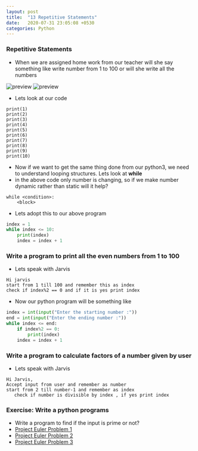```yaml
---
layout: post
title:  "13 Repetitive Statements"
date:   2020-07-31 23:05:08 +0530
categories: Python
---
```

### Repetitive Statements
* When we are assigned home work from our teacher will she say something like write number from 1 to 100 or will she write all the numbers

![preview](../../../../assets/python51.png)
![preview](../../../../assets/python52.png)

* Lets look at our code
```
print(1)
print(2)
print(3)
print(4)
print(5)
print(6)
print(7)
print(8)
print(9)
print(10)
```
* Now if we want to get the same thing done from our python3, we need to understand looping structures. Lets look at __while__
* in the above code only number is changing, so if we make number dynamic rather than static will it help?
```
while <condition>:
    <block>
```
* Lets adopt this to our above program
```python
index = 1
while index <= 10:
    print(index)
    index = index + 1
```

### Write a program to print all the even numbers from 1 to 100
* Lets speak with Jarvis
```
Hi jarvis
start from 1 till 100 and remember this as index
check if index%2 == 0 and if it is yes print index
```
* Now our python program will be something like
```python
index = int(input("Enter the starting number :"))
end = int(input("Enter the ending number :"))
while index <= end:
    if index%2 == 0:
        print(index)
    index = index + 1
```

### Write a program to calculate factors of a number given by user
* Lets speak with Jarvis
```
Hi Jarvis,
Accept input from user and remember as number
start from 2 till number-1 and remember as index
   check if number is divisible by index , if yes print index
```

### Exercise: Write a python programs
* Write a program to find if the input is prime or not?
* [Project Euler Problem 1](https://projecteuler.net/problem=1)
* [Project Euler Problem 2](https://projecteuler.net/problem=2)
* [Project Euler Problem 3](https://projecteuler.net/problem=3)